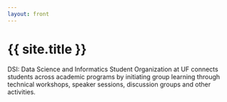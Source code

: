 ```yaml
---
layout: front
---
```

# {{ site.title }}

DSI: Data Science and Informatics Student Organization at UF connects students across academic programs by initiating group learning through technical workshops, speaker sessions, discussion groups and other activities.




        






